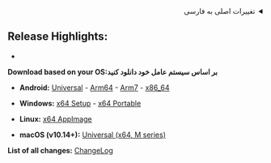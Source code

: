 <div dir="rtl" markdown=1>
<details>
<summary>تغییرات اصلی به فارسی</summary>
- 
- 
-
</details>
</div>

**Release Highlights:**
- 
- 



**Download based on your OS:بر اساس سیستم عامل خود دانلود کنید**


- **Android:** [Universal](https://github.com/hiddify/hiddify-next/releases/download/RELEASE_TAG/hiddify-android-universal.apk) - [Arm64](https://github.com/hiddify/hiddify-next/releases/download/RELEASE_TAG/hiddify-android-arm64.apk) - [Arm7](https://github.com/hiddify/hiddify-next/releases/download/RELEASE_TAG/hiddify-android-arm7.apk) - [x86_64](https://github.com/hiddify/hiddify-next/releases/download/RELEASE_TAG/hiddify-android-x86_64.apk) 

- **Windows:** [x64 Setup](https://github.com/hiddify/hiddify-next/releases/download/RELEASE_TAG/hiddify-windows-x64-setup.zip) - [x64 Portable](https://github.com/hiddify/hiddify-next/releases/download/RELEASE_TAG/hiddify-windows-x64-portable.zip)

- **Linux:** [x64 AppImage](https://github.com/hiddify/hiddify-next/releases/download/RELEASE_TAG/hiddify-linux-x64.zip)

- **macOS (v10.14+):** [Universal (x64, M series)](https://github.com/hiddify/hiddify-next/releases/download/RELEASE_TAG/hiddify-macos-universal.zip)

**List of all changes:** [ChangeLog](https://github.com/hiddify/hiddify-next/blob/main/changelog.md)

